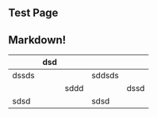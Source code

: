 Test Page
---------

## Markdown!

|       | dsd |      |        |      |
|-------|-----|------|--------|------|
| dssds |     |      | sddsds |      |
|       |     | sddd |        | dssd |
| sdsd  |     |      | sdsd   |      |
